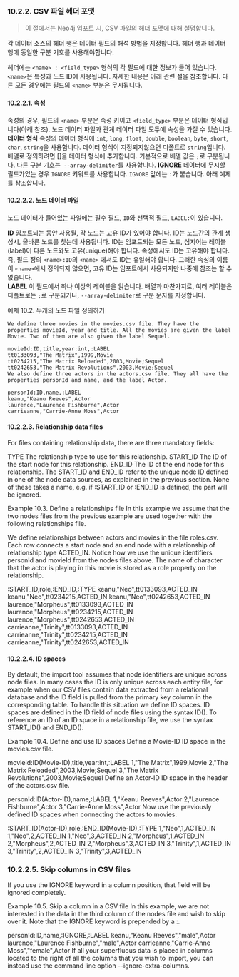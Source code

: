 ### 10.2.2. CSV 파일 헤더 포맷
> 이 절에서는 Neo4j 임포트 시, CSV 파일의 헤더 포맷에 대해 설명합니다.

각 데이터 소스의 헤더 행은 데이터 필드의 해석 방법을 지정합니다. 헤더 행과 데이터 행에 동일한 구분 기호를 사용해야합니다.

헤더에는 `<name> : <field_type>` 형식의 각 필드에 대한 정보가 들어 있습니다. `<name>`은 특성과 노드 ID에 사용됩니다. 자세한 내용은 아래 관련 절을 참조합니다. 다른 모든 경우에는 필드의 `<name>` 부분은 무시됩니다.

#### 10.2.2.1. 속성
속성의 경우, 필드의 `<name>` 부분은 속성 키이고 `<field_type>` 부분은 데이터 형식입니다(아래 참조). 노드 데이터 파일과 관계 데이터 파일 모두에 속성을 가질 수 있습니다.  
**데이터 형식**
속성의 데이터 형식에 `int`, `long`, `float`, `double`, `boolean`, `byte`, `short`, `char`, `string`을 사용합니다. 데이터 형식이 지정되지않으면 디폴트로 `string`입니다. 배열로 정의하려면 []을 데이터 형식에 추가합니다. 기본적으로 배열 값은 `;`로 구분됩니다. 다른 구분 기호는` --array-delimiter`를 사용합니다.
**IGNORE**
데이터에 무시할 필드가있는 경우 `IGNORE` 키워드를 사용합니다. `IGNORE` 앞에는 `:`가 붙습니다. 아래 예제를 참조합니다.

#### 10.2.2.2. 노드 데이터 파일
노드 데이터가 들어있는 파일에는 필수 필드, `ID`와 선택적 필드, `LABEL:`이 있습니다.

**ID**
임포트되는 동안 사용될, 각 노드는 고유 ID가 있어야 합니다. ID는 노드간의 관계 생성시, 올바른 노드를 찾는데 사용됩니다. ID는 임포트되는 모든 노드, 심지어는 레이블(label)이 다른 노드와도 고유(unique)해야 합니다. 속성에서도 ID는 고유해야 합니다. 즉, 필드 정의 `<name>:ID`의 `<name>` 에서도 ID는 유일해야 합니다. 그러한 속성의 이름이 `<name>`에서 정의되지 않으면, 고유 ID는 임포트에서 사용되지만 나중에 참조는 할 수 없습니다.   
**LABEL**
이 필드에서 하나 이상의 레이블을 읽습니다. 배열과 마찬가지로, 여러 레이블은 디폴트로는 `;`로 구분되거나, `--array-delimiter`로 구분 문자를 지정합니다.  

예제 10.2. 두개의 노드 파일 정의하기
```
We define three movies in the movies.csv file. They have the properties movieId, year and title. All the movies are given the label Movie. Two of them are also given the label Sequel.

movieId:ID,title,year:int,:LABEL
tt0133093,"The Matrix",1999,Movie
tt0234215,"The Matrix Reloaded",2003,Movie;Sequel
tt0242653,"The Matrix Revolutions",2003,Movie;Sequel
We also define three actors in the actors.csv file. They all have the properties personId and name, and the label Actor.

personId:ID,name,:LABEL
keanu,"Keanu Reeves",Actor
laurence,"Laurence Fishburne",Actor
carrieanne,"Carrie-Anne Moss",Actor
```
#### 10.2.2.3. Relationship data files
For files containing relationship data, there are three mandatory fields:

TYPE
The relationship type to use for this relationship.
START_ID
The ID of the start node for this relationship.
END_ID
The ID of the end node for this relationship.
The START_ID and END_ID refer to the unique node ID defined in one of the node data sources, as explained in the previous section. None of these takes a name, e.g. if <name>:START_ID or <name>:END_ID is defined, the <name> part will be ignored.

Example 10.3. Define a relationships file
In this example we assume that the two nodes files from the previous example are used together with the following relationships file.

We define relationships between actors and movies in the file roles.csv. Each row connects a start node and an end node with a relationship of relationship type ACTED_IN. Notice how we use the unique identifiers personId and movieId from the nodes files above. The name of character that the actor is playing in this movie is stored as a role property on the relationship.

:START_ID,role,:END_ID,:TYPE
keanu,"Neo",tt0133093,ACTED_IN
keanu,"Neo",tt0234215,ACTED_IN
keanu,"Neo",tt0242653,ACTED_IN
laurence,"Morpheus",tt0133093,ACTED_IN
laurence,"Morpheus",tt0234215,ACTED_IN
laurence,"Morpheus",tt0242653,ACTED_IN
carrieanne,"Trinity",tt0133093,ACTED_IN
carrieanne,"Trinity",tt0234215,ACTED_IN
carrieanne,"Trinity",tt0242653,ACTED_IN

#### 10.2.2.4. ID spaces
By default, the import tool assumes that node identifiers are unique across node files. In many cases the ID is only unique across each entity file, for example when our CSV files contain data extracted from a relational database and the ID field is pulled from the primary key column in the corresponding table. To handle this situation we define ID spaces. ID spaces are defined in the ID field of node files using the syntax ID(<ID space identifier>). To reference an ID of an ID space in a relationship file, we use the syntax START_ID(<ID space identifier>) and END_ID(<ID space identifier>).

Example 10.4. Define and use ID spaces
Define a Movie-ID ID space in the movies.csv file.

movieId:ID(Movie-ID),title,year:int,:LABEL
1,"The Matrix",1999,Movie
2,"The Matrix Reloaded",2003,Movie;Sequel
3,"The Matrix Revolutions",2003,Movie;Sequel
Define an Actor-ID ID space in the header of the actors.csv file.

personId:ID(Actor-ID),name,:LABEL
1,"Keanu Reeves",Actor
2,"Laurence Fishburne",Actor
3,"Carrie-Anne Moss",Actor
Now use the previously defined ID spaces when connecting the actors to movies.

:START_ID(Actor-ID),role,:END_ID(Movie-ID),:TYPE
1,"Neo",1,ACTED_IN
1,"Neo",2,ACTED_IN
1,"Neo",3,ACTED_IN
2,"Morpheus",1,ACTED_IN
2,"Morpheus",2,ACTED_IN
2,"Morpheus",3,ACTED_IN
3,"Trinity",1,ACTED_IN
3,"Trinity",2,ACTED_IN
3,"Trinity",3,ACTED_IN

### 10.2.2.5. Skip columns in CSV files
If you use the IGNORE keyword in a column position, that field will be ignored completely.

Example 10.5. Skip a column in a CSV file
In this example, we are not interested in the data in the third column of the nodes file and wish to skip over it. Note that the IGNORE keyword is prepended by a :.

personId:ID,name,:IGNORE,:LABEL
keanu,"Keanu Reeves","male",Actor
laurence,"Laurence Fishburne","male",Actor
carrieanne,"Carrie-Anne Moss","female",Actor
If all your superfluous data is placed in columns located to the right of all the columns that you wish to import, you can instead use the command line option --ignore-extra-columns.
